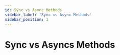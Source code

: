 ```yaml
---
id: Sync vs Async Methods
sidebar_label: 'Sync vs Async Methods'
sidebar_position: 1
---
```


# Sync vs Asyncs Methods